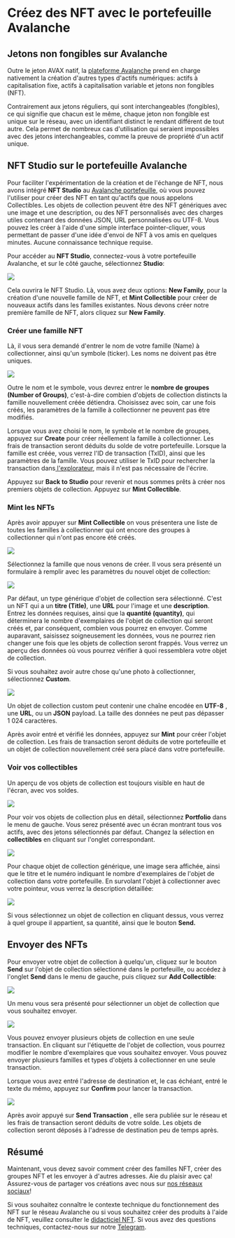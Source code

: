 # Créez des NFT avec le portefeuille Avalanche

## Jetons non fongibles sur Avalanche

Outre le jeton AVAX natif, la [plateforme Avalanche](../plateforme/) prend en charge nativement la création d'autres types d'actifs numériques: actifs à capitalisation fixe, actifs à capitalisation variable et jetons non fongibles \(NFT\).

Contrairement aux jetons réguliers, qui sont interchangeables \(fongibles\), ce qui signifie que chacun est le même, chaque jeton non fongible est unique sur le réseau, avec un identifiant distinct le rendant différent de tout autre. Cela permet de nombreux cas d'utilisation qui seraient impossibles avec des jetons interchangeables, comme la preuve de propriété d'un actif unique.

## NFT Studio sur le portefeuille Avalanche

Pour faciliter l'expérimentation de la création et de l'échange de NFT, nous avons intégré **NFT Studio** au [Avalanche portefeuille](https://wallet.avax.network/), où vous pouvez l'utiliser pour créer des NFT en tant qu'actifs que nous appelons Collectibles. Les objets de collection peuvent être des NFT génériques avec une image et une description, ou des NFT personnalisés avec des charges utiles contenant des données JSON, URL personnalisées ou UTF-8. Vous pouvez les créer à l'aide d'une simple interface pointer-cliquer, vous permettant de passer d'une idée d'envoi de NFT à vos amis en quelques minutes. Aucune connaissance technique requise.

Pour accéder au **NFT Studio**, connectez-vous à votre portefeuille Avalanche, et sur le côté gauche, sélectionnez **Studio**:

![](../../.gitbook/assets/image%20%2867%29.png)

Cela ouvrira le NFT Studio. Là, vous avez deux options: **New Family**, pour la création d'une nouvelle famille de NFT, et **Mint Collectible** pour créer de nouveaux actifs dans les familles existantes. Nous devons créer notre première famille de NFT, alors cliquez sur **New Family**.

### Créer une famille NFT

Là, il vous sera demandé d'entrer le nom de votre famille \(Name\) à collectionner, ainsi qu'un symbole \(ticker\). Les noms ne doivent pas être uniques.

![](../../.gitbook/assets/image%20%2847%29.png)

Outre le nom et le symbole, vous devrez entrer le **nombre de groupes \(Number of Groups\)**, c'est-à-dire combien d'objets de collection distincts la famille nouvellement créée détiendra. Choisissez avec soin, car une fois créés, les paramètres de la famille à collectionner ne peuvent pas être modifiés.

Lorsque vous avez choisi le nom, le symbole et le nombre de groupes, appuyez sur **Create** pour créer réellement la famille à collectionner. Les frais de transaction seront déduits du solde de votre portefeuille. Lorsque la famille est créée, vous verrez l'ID de transaction \(TxID\), ainsi que les paramètres de la famille. Vous pouvez utiliser le TxID pour rechercher la transaction dans[ l'explorateur](https://explorer.avax.network/), mais il n'est pas nécessaire de l'écrire.

Appuyez sur **Back to Studio** pour revenir et nous sommes prêts à créer nos premiers objets de collection. Appuyez sur **Mint Collectible**.

### Mint les NFTs

Après avoir appuyer sur **Mint Collectible** on vous présentera une liste de toutes les familles à collectionner qui ont encore des groupes à collectionner qui n'ont pas encore été créés.

![](../../.gitbook/assets/image%20%2848%29.png)

Sélectionnez la famille que nous venons de créer. Il vous sera présenté un formulaire à remplir avec les paramètres du nouvel objet de collection:

![](../../.gitbook/assets/image%20%2861%29.png)

Par défaut, un type générique d'objet de collection sera sélectionné. C'est un NFT qui a un **titre \(Title\)**, une **URL** pour l'image et une **description**. Entrez les données requises, ainsi que la **quantité \(quantity\)**, qui déterminera le nombre d'exemplaires de l'objet de collection qui seront créés et, par conséquent, combien vous pourrez en envoyer. Comme auparavant, saisissez soigneusement les données, vous ne pourrez rien changer une fois que les objets de collection seront frappés. Vous verrez un aperçu des données où vous pourrez vérifier à quoi ressemblera votre objet de collection.

Si vous souhaitez avoir autre chose qu'une photo à collectionner, sélectionnez **Custom**.

![](../../.gitbook/assets/image%20%2868%29.png)

Un objet de collection custom peut contenir une chaîne encodée en **UTF-8** , une **URL**, ou un **JSON** payload. La taille des données ne peut pas dépasser 1 024 caractères.

Après avoir entré et vérifié les données, appuyez sur **Mint** pour créer l'objet de collection. Les frais de transaction seront déduits de votre portefeuille et un objet de collection nouvellement créé sera placé dans votre portefeuille.

### Voir vos collectibles

Un aperçu de vos objets de collection est toujours visible en haut de l'écran, avec vos soldes.

![](../../.gitbook/assets/image%20%2849%29.png)

Pour voir vos objets de collection plus en détail, sélectionnez **Portfolio** dans le menu de gauche. Vous serez présenté avec un écran montrant tous vos actifs, avec des jetons sélectionnés par défaut. Changez la sélection en **collectibles** en cliquant sur l'onglet correspondant.

![](../../.gitbook/assets/image%20%2865%29.png)

Pour chaque objet de collection générique, une image sera affichée, ainsi que le titre et le numéro indiquant le nombre d'exemplaires de l'objet de collection dans votre portefeuille. En survolant l'objet à collectionner avec votre pointeur, vous verrez la description détaillée:

![](../../.gitbook/assets/image%20%2866%29.png)

Si vous sélectionnez un objet de collection en cliquant dessus, vous verrez à quel groupe il appartient, sa quantité, ainsi que le bouton **Send.**

## Envoyer des NFTs

Pour envoyer votre objet de collection à quelqu'un, cliquez sur le bouton **Send** sur l'objet de collection sélectionné dans le portefeuille, ou accédez à l'onglet **Send** dans le menu de gauche, puis cliquez sur **Add Collectible**:

![](../../.gitbook/assets/image%20%2857%29.png)

Un menu vous sera présenté pour sélectionner un objet de collection que vous souhaitez envoyer.

![](../../.gitbook/assets/image%20%2864%29.png)

Vous pouvez envoyer plusieurs objets de collection en une seule transaction. En cliquant sur l'étiquette de l'objet de collection, vous pourrez modifier le nombre d'exemplaires que vous souhaitez envoyer. Vous pouvez envoyer plusieurs familles et types d'objets à collectionner en une seule transaction.

Lorsque vous avez entré l'adresse de destination et, le cas échéant, entré le texte du mémo, appuyez sur **Confirm** pour lancer la transaction.

![](../../.gitbook/assets/image%20%2853%29.png)

Après avoir appuyé sur **Send Transaction** , elle sera publiée sur le réseau et les frais de transaction seront déduits de votre solde. Les objets de collection seront déposés à l'adresse de destination peu de temps après.

## Résumé

Maintenant, vous devez savoir comment créer des familles NFT, créer des groupes NFT et les envoyer à d'autres adresses. Aie du plaisir avec ça! Assurez-vous de partager vos créations avec nous sur [nos réseaux sociaux](https://www.avalabs.org/social)!

Si vous souhaitez connaître le contexte technique du fonctionnement des NFT sur le réseau Avalanche ou si vous souhaitez créer des produits à l'aide de NFT, veuillez consulter le [didacticiel NFT](creation-dun-nft-partie-1.md). Si vous avez des questions techniques, contactez-nous sur notre [Telegram](https://t.co/gDb4teV2L6?amp=1).

